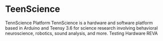 # TeenScience
TennScience Platform
TennScience is a hardware and software platform based in Arduino and Teensy 3.6 for science research involving behavioral neuroscience, robotics, sound analysis, and more.
Testing Hardware REVA

